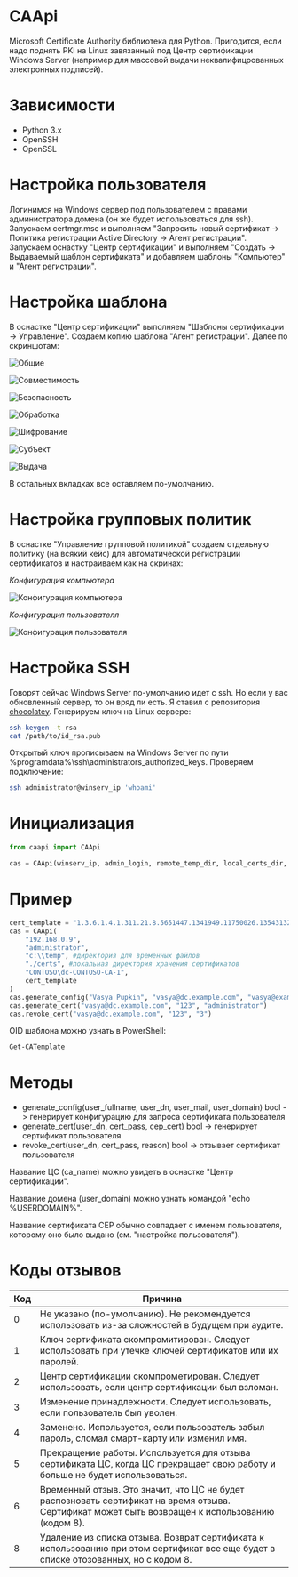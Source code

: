 # CAApi
Microsoft Certificate Authority библиотека для Python. Пригодится, если надо поднять PKI на Linux завязанный под Центр сертификации Windows Server (например для массовой выдачи неквалифицрованных электронных подписей).

# Зависимости
* Python 3.x
* OpenSSH
* OpenSSL

# Настройка пользователя
Логинимся на Windows сервер под пользователем с правами администратора домена (он же будет использоваться для ssh). Запускаем certmgr.msc и выполняем "Запросить новый сертификат -> Политика регистрации Active Directory -> Агент регистрации". Запускаем оснастку "Центр сертификации" и выполняем "Создать -> Выдаваемый шаблон сертификата" и добавляем шаблоны "Компьютер" и "Агент регистрации".

# Настройка шаблона
В оснастке "Центр сертификации" выполняем "Шаблоны сертификации -> Управление". Создаем копию шаблона "Агент регистрации". Далее по скриншотам:

![Общие](https://github.com/igroykt/caapi/blob/master/assets/template_obshie.png?raw=true)

![Совместимость](https://github.com/igroykt/caapi/blob/master/assets/template_sovmestimost.png?raw=true)

![Безопасность](https://github.com/igroykt/caapi/blob/master/assets/template_bezopasnost.png?raw=true)

![Обработка](https://github.com/igroykt/caapi/blob/master/assets/template_obrabotka.png?raw=true)

![Шифрование](https://github.com/igroykt/caapi/blob/master/assets/template_shifrovanie.png?raw=true)

![Субъект](https://github.com/igroykt/caapi/blob/master/assets/template_subject.png?raw=true)

![Выдача](https://github.com/igroykt/caapi/blob/master/assets/template_vidacha.png?raw=true)

В остальных вкладках все оставляем по-умолчанию.

# Настройка групповых политик
В оснастке "Управление групповой политикой" создаем отдельную политику (на всякий кейс) для автоматической регистрации сертификатов и настраиваем как на скринах:

*Конфигурация компьютера*

![Конфигурация компьютера](https://github.com/igroykt/caapi/blob/master/assets/gpo_comp_conf.png?raw=true)

*Конфигурация пользователя*

![Конфигурация пользователя](https://github.com/igroykt/caapi/blob/master/assets/gpo_user_conf.png?raw=true)

# Настройка SSH
Говорят сейчас Windows Server по-умолчанию идет с ssh. Но если у вас обновленный сервер, то он вряд ли есть. Я ставил с репозитория [chocolatey](https://chocolatey.org). Генерируем ключ на Linux сервере:
```bash
ssh-keygen -t rsa
cat /path/to/id_rsa.pub
```
Открытый ключ прописываем на Windows Server по пути %programdata%\ssh\administrators_authorized_keys. Проверяем подключение:
```bash
ssh administrator@winserv_ip 'whoami'
```

# Инициализация
```python
from caapi import CAApi

cas = CAApi(winserv_ip, admin_login, remote_temp_dir, local_certs_dir, ca_name, cert_template)
```

# Пример
```python
cert_template = "1.3.6.1.4.1.311.21.8.5651447.1341949.11750026.13543132.4387299.20.5585599.1234567"
cas = CAApi(
    "192.168.0.9",
    "administrator",
    "c:\\temp", #директория для временных файлов
    "./certs", #локальная директория хранения сертификатов
    "CONTOSO\dc-CONTOSO-CA-1",
    cert_template
)
cas.generate_config("Vasya Pupkin", "vasya@dc.example.com", "vasya@example.com", "CONTOSO")
cas.generate_cert("vasya@dc.example.com", "123", "administrator")
cas.revoke_cert("vasya@dc.example.com", "123", "3")
```
OID шаблона можно узнать в PowerShell:
```powershell
Get-CATemplate
```

# Методы
* generate_config(user_fullname, user_dn, user_mail, user_domain) bool -> генерирует конфигурацию для запроса сертификата пользователя
* generate_cert(user_dn, cert_pass, cep_cert) bool -> генерирует сертификат пользователя
* revoke_cert(user_dn, cert_pass, reason) bool -> отзывает сертификат пользователя

Название ЦС (ca_name) можно увидеть в оснастке "Центр сертификации".

Название домена (user_domain) можно узнать командой "echo %USERDOMAIN%".

Название сертификата CEP обычно совпадает с именем пользователя, которому оно было выдано (см. "настройка пользователя").

# Коды отзывов
| Код | Причина                                                                                                                                         |
|-----|-------------------------------------------------------------------------------------------------------------------------------------------------|
| 0   | Не указано (по-умолчанию). Не рекомендуется использовать из-за сложностей в будущем при аудите.                                                 |
| 1   | Ключ сертификата скомпромитирован. Следует использовать при утечке ключей сертификатов или их паролей.                                          |
| 2   | Центр сертификации скомпрометирован. Следует использовать, если центр сертификации был взломан.                                                 |
| 3   | Изменение принадлежности. Следует использовать, если пользователь был уволен.                                                                   |
| 4   | Заменено. Используется, если пользователь забыл пароль, сломал смарт-карту или изменил имя.                                                     |
| 5   | Прекращение работы. Используется для отзыва сертификата ЦС, когда ЦС прекращает свою работу и больше не будет использоваться.                   |
| 6   | Временный отзыв. Это значит, что ЦС не будет распозновать сертификат на время отзыва. Сертификат может быть возвращен к использованию (кодом 8).|
| 8   | Удаление из списка отзыва. Возврат сертификата к использованию при этом сертификат все еще будет в списке отозованных, но с кодом 8.            |